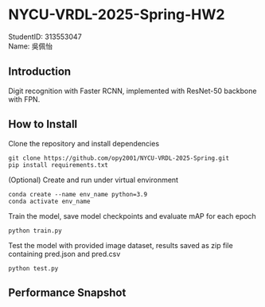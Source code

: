 
# NYCU-VRDL-2025-Spring-HW2
StudentID: 313553047  
Name: 吳佩怡

## Introduction
Digit recognition with Faster RCNN, implemented with ResNet-50 backbone with FPN.

## How to Install
Clone the repository and install dependencies
```
git clone https://github.com/opy2001/NYCU-VRDL-2025-Spring.git
pip install requirements.txt
```
(Optional) Create and run under virtual environment
```
conda create --name env_name python=3.9
conda activate env_name
```
Train the model, save model checkpoints and evaluate mAP for each epoch
```
python train.py
```
Test the model with provided image dataset, results saved as zip file containing pred.json and pred.csv
```
python test.py
```

## Performance Snapshot


